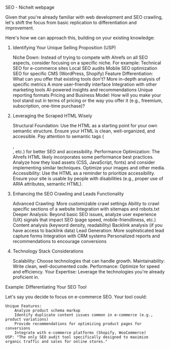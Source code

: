 SEO - NicheIt webpage 

Given that you're already familiar with web development and SEO crawling, let's shift the focus from basic replication to differentiation and improvement.

Here's how we can approach this, building on your existing knowledge:

1. Identifying Your Unique Selling Proposition (USP)

    Niche Down: Instead of trying to compete with Ahrefs on all SEO aspects, consider focusing on a specific niche. For example:
        Technical SEO for e-commerce sites
        Local SEO audits
        Mobile SEO optimization
        SEO for specific CMS (WordPress, Shopify)
    Feature Differentiation: What can you offer that existing tools don't?
        More in-depth analysis of specific metrics
        A more user-friendly interface
        Integration with other marketing tools
        AI-powered insights and recommendations
        Unique reporting formats
    Pricing and Business Model: How will you make your tool stand out in terms of pricing or the way you offer it (e.g., freemium, subscription, one-time purchase)?

2. Leveraging the Scraped HTML Wisely

    Structural Foundation: Use the HTML as a starting point for your own semantic structure.
        Ensure your HTML is clean, well-organized, and accessible.
        Pay attention to semantic tags (<article>, <section>, etc.) for better SEO and accessibility.
    Performance Optimization: The Ahrefs HTML likely incorporates some performance best practices.
        Analyze how they load assets (CSS, JavaScript, fonts) and consider implementing similar techniques.
        Optimize your images and other media.
    Accessibility: Use the HTML as a reminder to prioritize accessibility.
        Ensure your site is usable by people with disabilities (e.g., proper use of ARIA attributes, semantic HTML).

3. Enhancing the SEO Crawling and Leads Functionality

    Advanced Crawling:
        More customizable crawl settings
        Ability to crawl specific sections of a website
        Integration with sitemaps and robots.txt
    Deeper Analysis:
        Beyond basic SEO issues, analyze user experience (UX) signals that impact SEO (page speed, mobile-friendliness, etc.)
        Content analysis (keyword density, readability)
        Backlink analysis (if you have access to backlink data)
    Lead Generation:
        More sophisticated lead capture forms
        Integration with CRM systems
        Personalized reports and recommendations to encourage conversions

4. Technology Stack Considerations

    Scalability: Choose technologies that can handle growth.
    Maintainability: Write clean, well-documented code.
    Performance: Optimize for speed and efficiency.
    Your Expertise: Leverage the technologies you're already proficient in.

Example: Differentiating Your SEO Tool

Let's say you decide to focus on e-commerce SEO. Your tool could:

    Unique Features:
        Analyze product schema markup
        Identify duplicate content issues common in e-commerce (e.g., product variations)
        Provide recommendations for optimizing product pages for conversions
        Integrate with e-commerce platforms (Shopify, WooCommerce)
    USP: "The only SEO audit tool specifically designed to maximize organic traffic and sales for online stores."
